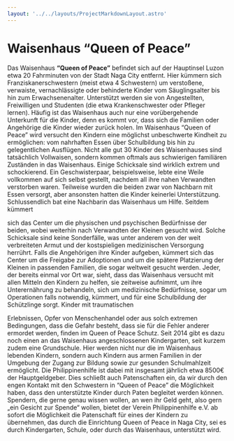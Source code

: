 ```yaml
---
layout: '../../layouts/ProjectMarkdownLayout.astro'
---
```

# Waisenhaus “Queen of Peace”

Das Waisenhaus **“Queen of Peace”** befindet sich auf der Hauptinsel Luzon etwa 20 Fahrminuten von der Stadt Naga City entfernt. Hier kümmern sich Franziskanerschwestern (meist etwa 4 Schwestern) um verstoßene, verwaiste, vernachlässigte oder behinderte Kinder vom Säuglingsalter bis hin zum Erwachsenenalter. Unterstützt werden sie von Angestellten, Freiwilligen und Studenten (die etwa Krankenschwester oder Pfleger lernen). Häufig ist das Waisenhaus auch nur eine vorübergehende Unterkunft für die Kinder, denn es kommt vor, dass sich die Familien oder Angehörige die Kinder wieder zurück holen. Im Waisenhaus “Queen of Peace” wird versucht den Kindern eine möglichst unbeschwerte Kindheit zu ermöglichen: vom nahrhaften Essen über Schulbildung bis hin zu gelegentlichen Ausflügen. Nicht alle gut 30 Kinder des Waisenhauses sind tatsächlich Vollwaisen, sondern kommen oftmals aus schwierigen familiären Zuständen in das Waisenhaus. Einige Schicksale sind wirklich extrem und schockierend. Ein Geschwisterpaar, beispielsweise, lebte eine Weile vollkommen auf sich selbst gestellt, nachdem all ihre nahen Verwandten verstorben waren. Teilweise wurden die beiden zwar von Nachbarn mit Essen versorgt, aber ansonsten hatten die Kinder keinerlei Unterstützung. Schlussendlich bat eine Nachbarin das Waisenhaus um Hilfe. Seitdem kümmert

sich das Center um die physischen und psychischen Bedürfnisse der beiden, wobei weiterhin nach Verwandten der Kleinen gesucht wird. Solche Schicksale sind keine Sonderfälle, was unter anderem von der weit verbreiteten Armut und der kostspieligen medizinischen Versorgung herrührt. Falls die Angehörigen ihre Kinder aufgeben, kümmert sich das Center um die Freigabe zur Adoptionen und um die spätere Platzierung der Kleinen in passenden Familien, die sogar weltweit gesucht werden. Jeder, der bereits einmal vor Ort war, sieht, dass das Waisenhaus versucht mit allen Mitteln den Kindern zu helfen, sie zeitweise aufnimmt, um ihre Unterernährung zu behandeln, sich um medizinische Bedürfnisse, sogar um Operationen falls notwendig, kümmert, und für eine Schulbildung der Schützlinge sorgt. Kinder mit traumatischen

Erlebnissen, Opfer von Menschenhandel oder aus solch extremen Bedingungen, dass die Gefahr besteht, dass sie für die Fehler anderer ermordet werden, finden im Queen of Peace Schutz. Seit 2014 gibt es dazu noch einen an das Waisenhaus angeschlossenen Kindergarten, seit kurzem zudem eine Grundschule. Hier werden nicht nur die im Waisenhaus lebenden Kindern, sondern auch Kindern aus armen Familien in der Umgebung der Zugang zur Bildung sowie zur gesunden Schulmahlzeit ermöglicht. Die Philippinenhilfe ist dabei mit insgesamt jährlich etwa 8500€ der Hauptgeldgeber. Dies schließt auch Patenschaften ein, da wir durch den engen Kontakt mit den Schwestern in “Queen of Peace” die Möglichkeit haben, dass den unterstützte Kinder durch Paten begleitet werden können. Spendern, die gerne genau wissen wollen, an wen ihr Geld geht, also gern „ein Gesicht zur Spende“ wollen, bietet der Verein Philippinenhilfe e.V. ab sofort die Möglichkeit die Patenschaft für eines der Kindern zu übernehmen, das durch die Einrichtung Queen of Peace in Naga City, sei es durch Kindergarten, Schule, oder durch das Waisenhaus, unterstützt wird. 

